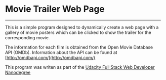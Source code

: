# Movie Trailer Web Page
---

This is a simple program designed to dynamically create a web page with a gallery of movie posters which can be clicked to show the trailer for the corresponding movie.  

The information for each film is obtained from the Open Movie Database API (OMDb).  Information about the API can be found at [http://omdbapi.com/](http://omdbapi.com/)

This program was writen as part of the [Udacity Full Stack Web Developer Nanodegree](https://www.udacity.com/course/full-stack-web-developer-nanodegree--nd004)
